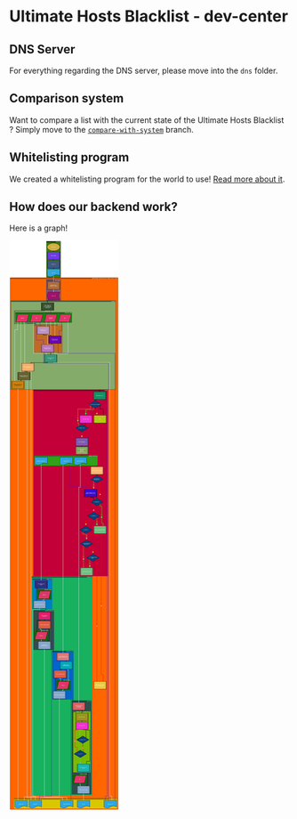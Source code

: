 # Ultimate Hosts Blacklist - dev-center

## DNS Server

For everything regarding the DNS server, please move into the `dns` folder.


## Comparison system

Want to compare a list with the current state of the Ultimate Hosts Blacklist ? Simply move to the [`compare-with-system`](https://github.com/Ultimate-Hosts-Blacklist/dev-center/tree/compare-with-system) branch.

## Whitelisting program

We created a whitelisting program for the world to use! [Read more about it](https://github.com/Ultimate-Hosts-Blacklist/whitelist/tree/script).

## How does our backend work?

Here is a graph!

![UHB Backend](https://github.com/Ultimate-Hosts-Blacklist/dev-center/raw/master/graphs/backend.png "UHB Backend")
